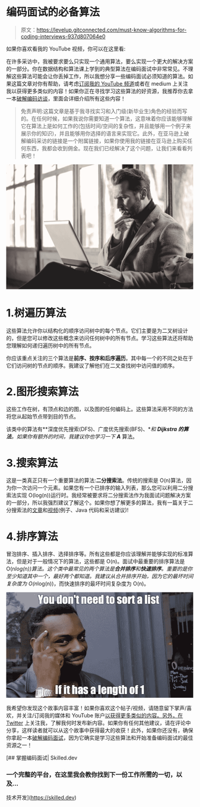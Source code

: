 # 编码面试的必备算法

> 原文：<https://levelup.gitconnected.com/must-know-algorithms-for-coding-interviews-937d807064e0>

如果你喜欢看我的 YouTube 视频，你可以在这里看:

在许多采访中，我被要求要么只实现一个通用算法，要么实现一个更大的解决方案的一部分。你在数据结构和算法课上学到的典型算法在编码面试中非常常见。不理解这些算法可能会让你丢掉工作，所以我想分享一些编码面试必须知道的算法。如果这篇文章对你有帮助，请考虑[订阅我的 YouTube 频道](http://bit.ly/sub2rahul)或者在 medium 上关注我以获得更多类似的内容！如果你正在寻找学习这些算法的好资源，我推荐你去拿一本[破解编码访谈](https://amzn.to/2YBZWJ3)，里面会详细介绍所有这些内容！

> 免责声明:这篇文章是基于我寻找实习和入门级(新毕业生)角色的经验而写的。在任何时候，如果我说你需要知道一个算法，这意味着你应该能够理解它在算法上是如何工作的(包括时间/空间的复杂性，并且能够用一个例子来展示你的知识)，并且能够用你选择的语言来实现它。此外，在亚马逊上破解编码采访的链接是一个附属链接，如果你使用我的链接在亚马逊上购买任何东西，我都会收到佣金。现在我们已经解决了这个问题，让我们来看看列表吧！

![](img/ba4e511e2541372e3e787685c819a9e2.png)

# 1.树遍历算法

这些算法允许你以结构化的顺序访问树中的每个节点。它们主要是为二叉树设计的，但是您可以修改这些概念来访问任何树中的所有节点。学习这些算法还将帮助您理解如何递归遍历树中的所有节点。

你应该重点关注的三个算法是**前序、按序和后序遍历**。其中每一个的不同之处在于它们访问树的节点的顺序。我建议了解他们在二叉查找树中访问值的顺序。

# 2.图形搜索算法

这些工作在树，有顶点和边的图，以及图的任何编码上。这些算法采用不同的方法将您从起始节点带到目的节点。

该类中的算法有**深度优先搜索(DFS)、广度优先搜索(BFS)、**和 **Dijkstra 的算法**。如果你有额外的时间，我建议你也学习一下 **A*** 算法。

# 3.搜索算法

这是一类真正只有一个重要算法的算法:**二分搜索法**。传统的搜索是 O(n)算法，因为你一次访问一个元素。如果您有一个已排序的输入列表，那么您可以利用二分搜索法实现 O(log(n))运行时。我经常被要求将二分搜索法作为我面试问题解决方案的一部分，所以我强烈建议了解这个。如果你想了解更多的算法，我有一篇关于二分搜索法的[文章](/binary-search-cbc0c4ed72f5)和[视频](https://www.youtube.com/watch?v=KuPCADTy2mM)(例子、Java 代码和采访建议)!

# 4.排序算法

冒泡排序、插入排序、选择排序等。所有这些都是你应该理解并能够实现的标准算法，但是对于一般情况下的算法，这些都是 O(n)。面试中最重要的排序算法是 O(n*log(n))算法。这个类中最常见的两个算法是**合并排序**和**快速排序**。重要的是你至少知道其中一个，最好两个都知道。我建议从合并排序开始，因为它的最坏时间复杂度为 O(n*log(n))，而快速排序的最坏时间复杂度为 O(n)。

![](img/245927d2d4cc56cf145c6d7356b44c99.png)

我希望你发现这个故事内容丰富！如果你喜欢这个帖子/视频，请随意留下掌声/喜欢，并关注/订阅我的媒体和 YouTube 账户[以获得更多类似的内容。另外，](http://bit.ly/sub2rahul)[在 Twitter](https://twitter.com/sabnis_rahul) 上关注我，了解我何时发布新内容。如果你有任何其他建议，请在评论中分享，这样读者就可以从这个故事中获得最大的收获！此外，如果你还没有，确保你拿起一本[破解编码面试](https://amzn.to/2YBZWJ3)，因为它确实是学习这些算法和开始准备编码面试的最佳资源之一！

[](https://skilled.dev) [## 掌握编码面试| Skilled.dev

### 一个完整的平台，在这里我会教你找到下一份工作所需的一切，以及…

技术开发](https://skilled.dev)